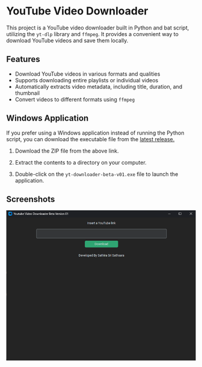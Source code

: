 # YouTube Video Downloader

This project is a YouTube video downloader built in Python and bat script, utilizing the `yt-dlp` library and `ffmpeg`. It provides a convenient way to download YouTube videos and save them locally.

## Features

- Download YouTube videos in various formats and qualities
- Supports downloading entire playlists or individual videos
- Automatically extracts video metadata, including title, duration, and thumbnail
- Convert videos to different formats using `ffmpeg`

## Windows Application
If you prefer using a Windows application instead of running the Python script, you can download the executable file from the <a href="https://github.com/SathiraSriSathsara/yt-downloader/releases/download/beta-v01/yt-downloader-beta_v01.zip">latest release.</a>

1. Download the ZIP file from the above link.

2. Extract the contents to a directory on your computer.

3. Double-click on the `yt-downloader-beta-v01.exe` file to launch the application.


## Screenshots 

![ss](ss.png)


